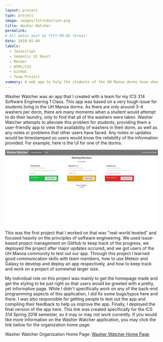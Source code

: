 ```yaml
---
layout: project
type: project
image: images/Introduction.png
title: Washer Watcher
permalink: 
# All dates must be YYYY-MM-DD format!
date: 2018-05-04
labels:
  - Javascript
  - Semantic UI React
  - Meteor
  - HTML/CSS
  - GitHub
  - Team Project
summary: A web app to help the students of the UH Manoa dorms know when a washer in their dorm is available.
---
```


Washer Watcher was an app that I created with a team for my ICS 314 Software Engineering 1 Class. This app was based on a very tough issue for students living in the UH Manoa dorms. As there are only around 3-4 washers per dorm, there are many moments when a student would attempt to do their laundry, only to find that all of the washers were taken. Washer Watcher attempts to alleviate this problem for students, providing them a user-friendly app to view the availability of washers in their dorm, as well as any notes or problems that other users have faced. Any notes or updates would be timestamped so users would know the reliability of the information provided. For example, here is the UI for one of the dorms.

<div class="ui rounded images">
  <img class="ui image" src="../images/UpdatedAvailability.PNG">
</div>

This was the first project that I worked on that was "real-world leveled" and focused heavily on the principles of software engineering. We used issue-based project management on GitHub to keep track of the progress, we deployed the project after major updates occured, and we got users of the UH Manoa community to test out our app. Through this project I learned good communication skills with team members, how to use Meteor and Galaxy to develop and deploy an app respectively, and how to keep track and work on a project of somewhat larger size. 

My individual role on this project was mainly to get the homepage made and get the styling to be just right so that users would be greeted with a pretty, yet informative page. While I didn't specifically work on any of the back-end programming aspects of this application, I did fix some bugs/typos here and there. I was also responsible for getting people to test out the app and compiling their feedback to help us improve the app. Finally, I deployed the final version of the app here. This link was created specifically for the ICS 314 Spring 2018 semester, so it may or may not work currently. If you would like more information on the Washer Watcher application, you may click the link below for the organization home page.

Washer Watcher Organization Home Page: <a href="https://washerwatcher.github.io/"><i class="large github icon "></i>Washer Watcher Home Page</a>


